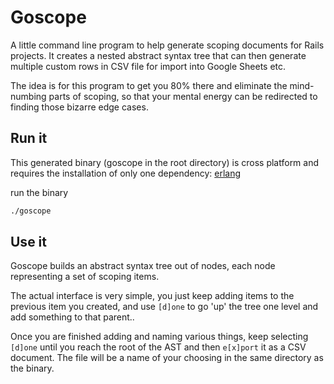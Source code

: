 # Goscope

A little command line program to help generate scoping documents for Rails projects. It creates a nested abstract syntax tree that can then generate multiple custom rows in CSV file for import into Google Sheets etc.

The idea is for this program to get you 80% there and eliminate the mind-numbing parts of scoping, so that your mental energy can be redirected to finding those bizarre edge cases.

## Run it

This generated binary (goscope in the root directory) is cross platform and requires the installation of only one dependency:
[erlang](https://www.erlang.org/)

run the binary

```bash
./goscope
```

## Use it

Goscope builds an abstract syntax tree out of nodes, each node representing a set of scoping items.

The actual interface is very simple, you just keep adding items to the previous item you created, and use `[d]one` to go 'up' the tree one level and add something to that parent..

Once you are finished adding and naming various things, keep selecting `[d]one` until you reach the root of the AST and then `e[x]port` it as a CSV document. The file will be a name of your choosing in the same directory as the binary.
